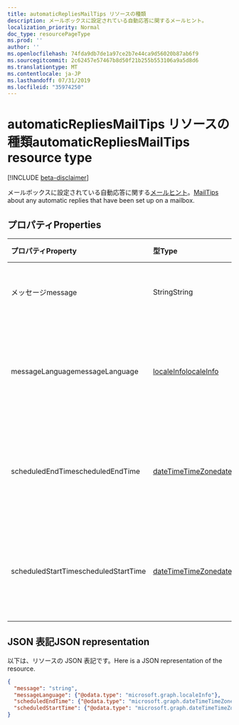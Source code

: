 ```yaml
---
title: automaticRepliesMailTips リソースの種類
description: メールボックスに設定されている自動応答に関するメールヒント。
localization_priority: Normal
doc_type: resourcePageType
ms.prod: ''
author: ''
ms.openlocfilehash: 74fda9db7de1a97ce2b7e44ca9d56020b87ab6f9
ms.sourcegitcommit: 2c62457e57467b8d50f21b255b553106a9a5d8d6
ms.translationtype: MT
ms.contentlocale: ja-JP
ms.lasthandoff: 07/31/2019
ms.locfileid: "35974250"
---
```

# <a name="automaticrepliesmailtips-resource-type"></a><span data-ttu-id="be64b-103">automaticRepliesMailTips リソースの種類</span><span class="sxs-lookup"><span data-stu-id="be64b-103">automaticRepliesMailTips resource type</span></span>

[!INCLUDE [beta-disclaimer](../../includes/beta-disclaimer.md)]

<span data-ttu-id="be64b-104">メールボックスに設定されている自動応答に関する[メールヒント](../resources/mailtips.md)。</span><span class="sxs-lookup"><span data-stu-id="be64b-104">[MailTips](../resources/mailtips.md) about any automatic replies that have been set up on a mailbox.</span></span>

## <a name="properties"></a><span data-ttu-id="be64b-105">プロパティ</span><span class="sxs-lookup"><span data-stu-id="be64b-105">Properties</span></span>
| <span data-ttu-id="be64b-106">プロパティ</span><span class="sxs-lookup"><span data-stu-id="be64b-106">Property</span></span>     | <span data-ttu-id="be64b-107">型</span><span class="sxs-lookup"><span data-stu-id="be64b-107">Type</span></span>   |<span data-ttu-id="be64b-108">説明</span><span class="sxs-lookup"><span data-stu-id="be64b-108">Description</span></span>|
|:-----|:-----|:-----|
| <span data-ttu-id="be64b-109">メッセージ​​</span><span class="sxs-lookup"><span data-stu-id="be64b-109">message</span></span> | <span data-ttu-id="be64b-110">String</span><span class="sxs-lookup"><span data-stu-id="be64b-110">String</span></span> | <span data-ttu-id="be64b-111">自動応答メッセージ。</span><span class="sxs-lookup"><span data-stu-id="be64b-111">The automatic reply message.</span></span> |
| <span data-ttu-id="be64b-112">messageLanguage</span><span class="sxs-lookup"><span data-stu-id="be64b-112">messageLanguage</span></span> | [<span data-ttu-id="be64b-113">localeInfo</span><span class="sxs-lookup"><span data-stu-id="be64b-113">localeInfo</span></span>](../resources/localeinfo.md) | <span data-ttu-id="be64b-114">自動応答メッセージが含まれる言語。</span><span class="sxs-lookup"><span data-stu-id="be64b-114">The language that the automatic reply message is in.</span></span> |
| <span data-ttu-id="be64b-115">scheduledEndTime</span><span class="sxs-lookup"><span data-stu-id="be64b-115">scheduledEndTime</span></span> | [<span data-ttu-id="be64b-116">dateTimeTimeZone</span><span class="sxs-lookup"><span data-stu-id="be64b-116">dateTimeTimeZone</span></span>](../resources/datetimetimezone.md) | <span data-ttu-id="be64b-117">自動応答を終了する日付と時刻を指定します。</span><span class="sxs-lookup"><span data-stu-id="be64b-117">The date and time that automatic replies are set to end.</span></span> |
| <span data-ttu-id="be64b-118">scheduledStartTime</span><span class="sxs-lookup"><span data-stu-id="be64b-118">scheduledStartTime</span></span> | [<span data-ttu-id="be64b-119">dateTimeTimeZone</span><span class="sxs-lookup"><span data-stu-id="be64b-119">dateTimeTimeZone</span></span>](../resources/datetimetimezone.md) | <span data-ttu-id="be64b-120">自動応答が開始される日付と時刻。</span><span class="sxs-lookup"><span data-stu-id="be64b-120">The date and time that automatic replies are set to begin.</span></span> |

## <a name="json-representation"></a><span data-ttu-id="be64b-121">JSON 表記</span><span class="sxs-lookup"><span data-stu-id="be64b-121">JSON representation</span></span>

<span data-ttu-id="be64b-122">以下は、リソースの JSON 表記です。</span><span class="sxs-lookup"><span data-stu-id="be64b-122">Here is a JSON representation of the resource.</span></span>

<!-- {
  "blockType": "resource",
  "optionalProperties": [
    "messageLanguage",
    "scheduledEndTime",
    "scheduledStartTime"
  ],
  "@odata.type": "microsoft.graph.automaticRepliesMailTips"
}-->

```json
{
  "message": "string",
  "messageLanguage": {"@odata.type": "microsoft.graph.localeInfo"},
  "scheduledEndTime": {"@odata.type": "microsoft.graph.dateTimeTimeZone"},
  "scheduledStartTime": {"@odata.type": "microsoft.graph.dateTimeTimeZone"}
}

```

<!-- uuid: 8fcb5dbc-d5aa-4681-8e31-b001d5168d79
2015-10-25 14:57:30 UTC -->
<!--
{
  "type": "#page.annotation",
  "description": "automaticRepliesMailTips resource",
  "keywords": "",
  "section": "documentation",
  "tocPath": "",
  "suppressions": []
}
-->
